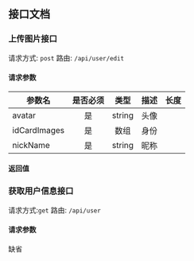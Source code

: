 ## 接口文档

### 上传图片接口

请求方式: `post` 路由: `/api/user/edit`

#### 请求参数

参数名|是否必须|类型|描述|长度
-|:-:|:-:|:-:|-:
avatar|是|string|头像|
idCardImages|是|数组|身份|
nickName|是|string|昵称|

#### 返回值

### 获取用户信息接口
请求方式:`get` 路由: `/api/user`

#### 请求参数 
缺省